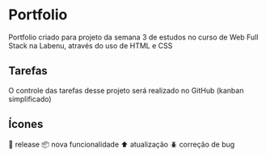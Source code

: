 # Portfolio

Portfolio criado para projeto da semana 3 de estudos no curso de Web Full Stack na Labenu, através do uso de HTML e CSS

## Tarefas

O controle das tarefas desse projeto será realizado no GitHub (kanban simplificado)

## Ícones


:checkered_flag: release
:package: nova funcionalidade 
:arrow_up: atualização 
:beetle: correção de bug 
